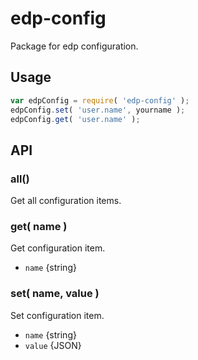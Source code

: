 # edp-config

Package for edp configuration.

## Usage

```javascript
var edpConfig = require( 'edp-config' );
edpConfig.set( 'user.name', yourname );
edpConfig.get( 'user.name' );
```

## API


### all()

Get all configuration items.

### get( name )

Get configuration item.

- `name` {string}

### set( name, value )

Set configuration item.

- `name` {string}
- `value` {JSON}
